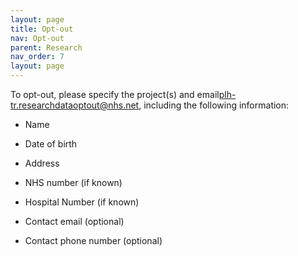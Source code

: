 ```yaml
---
layout: page
title: Opt-out
nav: Opt-out
parent: Research
nav_order: 7
layout: page
---
```


To opt-out, please specify the project(s) and email[plh-tr.researchdataoptout@nhs.net](mailto:plh-tr.researchdataoptout@nhs.net?subject=Opt-out),
including the following information:

- Name

- Date of birth

- Address

- NHS number (if known)

- Hospital Number (if known)

- Contact email (optional)

- Contact phone number (optional)

